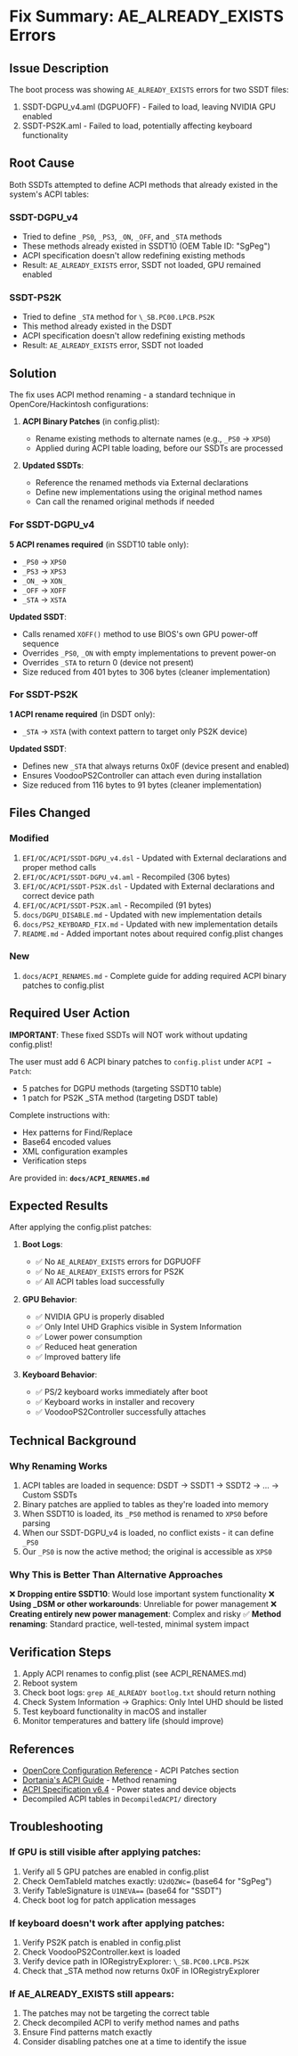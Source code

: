 # Fix Summary: AE_ALREADY_EXISTS Errors

## Issue Description

The boot process was showing `AE_ALREADY_EXISTS` errors for two SSDT files:
1. SSDT-DGPU_v4.aml (DGPUOFF) - Failed to load, leaving NVIDIA GPU enabled
2. SSDT-PS2K.aml - Failed to load, potentially affecting keyboard functionality

## Root Cause

Both SSDTs attempted to define ACPI methods that already existed in the system's ACPI tables:

### SSDT-DGPU_v4
- Tried to define `_PS0`, `_PS3`, `_ON`, `_OFF`, and `_STA` methods
- These methods already existed in SSDT10 (OEM Table ID: "SgPeg")
- ACPI specification doesn't allow redefining existing methods
- Result: `AE_ALREADY_EXISTS` error, SSDT not loaded, GPU remained enabled

### SSDT-PS2K
- Tried to define `_STA` method for `\_SB.PC00.LPCB.PS2K`
- This method already existed in the DSDT
- ACPI specification doesn't allow redefining existing methods
- Result: `AE_ALREADY_EXISTS` error, SSDT not loaded

## Solution

The fix uses ACPI method renaming - a standard technique in OpenCore/Hackintosh configurations:

1. **ACPI Binary Patches** (in config.plist):
   - Rename existing methods to alternate names (e.g., `_PS0` → `XPS0`)
   - Applied during ACPI table loading, before our SSDTs are processed

2. **Updated SSDTs**:
   - Reference the renamed methods via External declarations
   - Define new implementations using the original method names
   - Can call the renamed original methods if needed

### For SSDT-DGPU_v4

**5 ACPI renames required** (in SSDT10 table only):
- `_PS0` → `XPS0`
- `_PS3` → `XPS3`
- `_ON_` → `XON_`
- `_OFF` → `XOFF`
- `_STA` → `XSTA`

**Updated SSDT**:
- Calls renamed `XOFF()` method to use BIOS's own GPU power-off sequence
- Overrides `_PS0`, `_ON` with empty implementations to prevent power-on
- Overrides `_STA` to return 0 (device not present)
- Size reduced from 401 bytes to 306 bytes (cleaner implementation)

### For SSDT-PS2K

**1 ACPI rename required** (in DSDT only):
- `_STA` → `XSTA` (with context pattern to target only PS2K device)

**Updated SSDT**:
- Defines new `_STA` that always returns 0x0F (device present and enabled)
- Ensures VoodooPS2Controller can attach even during installation
- Size reduced from 116 bytes to 91 bytes (cleaner implementation)

## Files Changed

### Modified
1. `EFI/OC/ACPI/SSDT-DGPU_v4.dsl` - Updated with External declarations and proper method calls
2. `EFI/OC/ACPI/SSDT-DGPU_v4.aml` - Recompiled (306 bytes)
3. `EFI/OC/ACPI/SSDT-PS2K.dsl` - Updated with External declarations and correct device path
4. `EFI/OC/ACPI/SSDT-PS2K.aml` - Recompiled (91 bytes)
5. `docs/DGPU_DISABLE.md` - Updated with new implementation details
6. `docs/PS2_KEYBOARD_FIX.md` - Updated with new implementation details
7. `README.md` - Added important notes about required config.plist changes

### New
1. `docs/ACPI_RENAMES.md` - Complete guide for adding required ACPI binary patches to config.plist

## Required User Action

**IMPORTANT**: These fixed SSDTs will NOT work without updating config.plist!

The user must add 6 ACPI binary patches to `config.plist` under `ACPI → Patch`:
- 5 patches for DGPU methods (targeting SSDT10 table)
- 1 patch for PS2K _STA method (targeting DSDT table)

Complete instructions with:
- Hex patterns for Find/Replace
- Base64 encoded values
- XML configuration examples
- Verification steps

Are provided in: **`docs/ACPI_RENAMES.md`**

## Expected Results

After applying the config.plist patches:

1. **Boot Logs**:
   - ✅ No `AE_ALREADY_EXISTS` errors for DGPUOFF
   - ✅ No `AE_ALREADY_EXISTS` errors for PS2K
   - ✅ All ACPI tables load successfully

2. **GPU Behavior**:
   - ✅ NVIDIA GPU is properly disabled
   - ✅ Only Intel UHD Graphics visible in System Information
   - ✅ Lower power consumption
   - ✅ Reduced heat generation
   - ✅ Improved battery life

3. **Keyboard Behavior**:
   - ✅ PS/2 keyboard works immediately after boot
   - ✅ Keyboard works in installer and recovery
   - ✅ VoodooPS2Controller successfully attaches

## Technical Background

### Why Renaming Works

1. ACPI tables are loaded in sequence: DSDT → SSDT1 → SSDT2 → ... → Custom SSDTs
2. Binary patches are applied to tables as they're loaded into memory
3. When SSDT10 is loaded, its `_PS0` method is renamed to `XPS0` before parsing
4. When our SSDT-DGPU_v4 is loaded, no conflict exists - it can define `_PS0`
5. Our `_PS0` is now the active method; the original is accessible as `XPS0`

### Why This is Better Than Alternative Approaches

❌ **Dropping entire SSDT10**: Would lose important system functionality
❌ **Using _DSM or other workarounds**: Unreliable for power management
❌ **Creating entirely new power management**: Complex and risky
✅ **Method renaming**: Standard practice, well-tested, minimal system impact

## Verification Steps

1. Apply ACPI renames to config.plist (see ACPI_RENAMES.md)
2. Reboot system
3. Check boot logs: `grep AE_ALREADY bootlog.txt` should return nothing
4. Check System Information → Graphics: Only Intel UHD should be listed
5. Test keyboard functionality in macOS and installer
6. Monitor temperatures and battery life (should improve)

## References

- [OpenCore Configuration Reference](https://github.com/acidanthera/OpenCorePkg/blob/master/Docs/Configuration.pdf) - ACPI Patches section
- [Dortania's ACPI Guide](https://dortania.github.io/Getting-Started-With-ACPI/) - Method renaming
- [ACPI Specification v6.4](https://uefi.org/specifications) - Power states and device objects
- Decompiled ACPI tables in `DecompiledACPI/` directory

## Troubleshooting

### If GPU is still visible after applying patches:

1. Verify all 5 GPU patches are enabled in config.plist
2. Check OemTableId matches exactly: `U2dQZWc=` (base64 for "SgPeg")
3. Verify TableSignature is `U1NEVA==` (base64 for "SSDT")
4. Check boot log for patch application messages

### If keyboard doesn't work after applying patches:

1. Verify PS2K patch is enabled in config.plist
2. Check VoodooPS2Controller.kext is loaded
3. Verify device path in IORegistryExplorer: `\_SB.PC00.LPCB.PS2K`
4. Check that _STA method now returns 0x0F in IORegistryExplorer

### If AE_ALREADY_EXISTS still appears:

1. The patches may not be targeting the correct table
2. Check decompiled ACPI to verify method names and paths
3. Ensure Find patterns match exactly
4. Consider disabling patches one at a time to identify the issue
